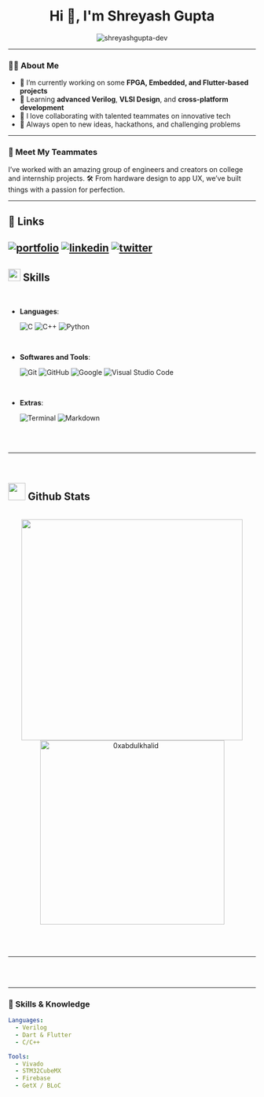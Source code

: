 <!-- README.md for your GitHub profile -->

<h1 align="center">Hi 👋, I'm Shreyash Gupta</h1>
<p align="center">
  <img src="https://komarev.com/ghpvc/?username=shreyashgupta-dev&label=Profile%20views&color=0e75b6&style=flat" alt="shreyashgupta-dev" />
</p>

---

### 👨‍💻 About Me

- 🔭 I’m currently working on some **FPGA, Embedded, and Flutter-based projects**
- 🌱 Learning **advanced Verilog**, **VLSI Design**, and **cross-platform development**
- 🤝 I love collaborating with talented teammates on innovative tech
- 🚀 Always open to new ideas, hackathons, and challenging problems

---


### 👥 Meet My Teammates
I’ve worked with an amazing group of engineers and creators on college and internship projects.
🛠 From hardware design to app UX, we’ve built things with a passion for perfection.

---
## 🔗 Links
[![portfolio](https://img.shields.io/badge/instagram-000?style=for-the-badge&logo=instagram-fi&logoColor=white)]([https://x.com/shreyashgupta91)
[![linkedin](https://img.shields.io/badge/linkedin-0A66C2?style=for-the-badge&logo=linkedin&logoColor=white)]([https://www.linkedin.com/](https://www.linkedin.com/in/shreyash-gupta-a423ba255/))
[![twitter](https://img.shields.io/badge/twitter-1DA1F2?style=for-the-badge&logo=twitter&logoColor=white)](https://twitter.com/)
---
## <img src="https://media2.giphy.com/media/QssGEmpkyEOhBCb7e1/giphy.gif?cid=ecf05e47a0n3gi1bfqntqmob8g9aid1oyj2wr3ds3mg700bl&rid=giphy.gif" width ="25"><b> Skills</b>
<br>

<p align="center">

- **Languages**:
    
    ![C](https://img.shields.io/badge/C%20-%232370ED.svg?style=for-the-badge&logo=c&logoColor=white)
    ![C++](https://img.shields.io/badge/C++%20-%2300599C.svg?style=for-the-badge&logo=c%2B%2B&logoColor=white)
    ![Python](https://img.shields.io/badge/Python%20-%2314354C.svg?style=for-the-badge&logo=python&logoColor=white)

<br>   

- **Softwares and Tools**:

    ![Git](https://img.shields.io/badge/git-%23F05033.svg?style=for-the-badge&logo=git&logoColor=white)
    ![GitHub](https://img.shields.io/badge/github-%23121011.svg?style=for-the-badge&logo=github&logoColor=white)
    ![Google](https://img.shields.io/badge/google-%234285F4.svg?style=for-the-badge&logo=google&logoColor=white)
    ![Visual Studio Code](https://img.shields.io/badge/Visual%20Studio%20Code-0078d7.svg?style=for-the-badge&logo=visual-studio-code&logoColor=white)
    
<br>

- **Extras**:

    ![Terminal](https://img.shields.io/badge/Terminal-%23054020?style=for-the-badge&logo=gnu-bash&logoColor=white)
    ![Markdown](https://img.shields.io/badge/markdown-%23000000.svg?style=for-the-badge&logo=markdown&logoColor=white)   


</p>

<br>
<br>

-----

<br>


## <img src="https://media.giphy.com/media/iY8CRBdQXODJSCERIr/giphy.gif" width="35"><b> Github Stats </b>
<br>

<div align="center">

<a href="https://github.com/0xabdulkhalid/">
  <img src="https://github-readme-stats.vercel.app/api?username=0xabdulkhalid&include_all_commits=true&count_private=true&show_icons=true&line_height=20&title_color=7A7ADB&icon_color=2234AE&text_color=D3D3D3&bg_color=0,000000,130F40" width="450"/>
  <img src="https://github-readme-stats.vercel.app/api/top-langs?username=0xabdulkhalid&show_icons=true&locale=en&layout=compact&line_height=20&title_color=7A7ADB&icon_color=2234AE&text_color=D3D3D3&bg_color=0,000000,130F40" width="375"  alt="0xabdulkhalid"/>

</a>
</div>

<br>
<br>
<br>

-----

<br>
<br>

----

### 🧠 Skills & Knowledge

```yaml
Languages:
  - Verilog
  - Dart & Flutter
  - C/C++

Tools:
  - Vivado
  - STM32CubeMX
  - Firebase
  - GetX / BLoC


